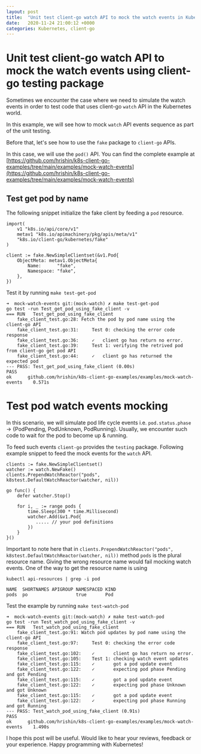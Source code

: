 ```yaml
---
layout: post
title:  "Unit test client-go watch API to mock the watch events in Kubernetes"
date:   2020-11-24 21:00:12 +0000
categories: Kubernetes, client-go
---
```


# Unit test client-go watch API to mock the watch events using client-go testing package

Sometimes we encounter the case where we need to simulate the watch events in 
order to test code that uses client-go `watch` API in the Kubernetes world.

In this example, we will see how to mock `watch` API events sequence as part of the unit testing.

Before that, let's see how to use the `fake` package to `client-go` APIs.

In this case, we will use the `pod()` API. You can find the complete example at [https://github.com/hrishin/k8s-client-go-examples/tree/main/examples/mock-watch-events](https://github.com/hrishin/k8s-client-go-examples/tree/main/examples/mock-watch-events)

## Test get pod by name

The following snippet initialize the fake client by feeding a  `pod` resource.
```
import(
	v1 "k8s.io/api/core/v1"
	metav1 "k8s.io/apimachinery/pkg/apis/meta/v1"
	"k8s.io/client-go/kubernetes/fake"
)

client := fake.NewSimpleClientset(&v1.Pod{
	ObjectMeta: metav1.ObjectMeta{
		Name:      "fake",
		Namespace: "fake",
	},
})
```

Test it by running `make test-get-pod`

```
➜  mock-watch-events git:(mock-watch) ✗ make test-get-pod
go test -run Test_get_pod_using_fake_client -v
=== RUN   Test_get_pod_using_fake_client
    fake_client_test.go:28: Fetch the pod by pod name using the client-go API 
    fake_client_test.go:31: 	Test 0: checking the error code response
    fake_client_test.go:36: 	✓	client go has return no error.
    fake_client_test.go:39: 	Test 1: verifying the retrived pod from client-go get pod API
    fake_client_test.go:44: 	✓	client go has returned the expected pod
--- PASS: Test_get_pod_using_fake_client (0.00s)
PASS
ok  	github.com/hrishin/k8s-client-go-examples/examples/mock-watch-events	0.571s
```

# Test pod watch events mocking

In this scenario, we will simulate pod life cycle events i.e. `pod.status.phase` -> {PodPending,  PodUnknown, PodRunning}.
Usually, we encounter such code to wait for the pod to become up & running.

To feed such events `client-go` provides the `testing` package. Following example snippet to feed the mock events for the `watch` API.

```
clients := fake.NewSimpleClientset()
watcher := watch.NewFake()
clients.PrependWatchReactor("pods", k8stest.DefaultWatchReactor(watcher, nil))

go func() {
	defer watcher.Stop()

	for i, _ := range pods {
		time.Sleep(300 * time.Millisecond)
		watcher.Add(&v1.Pod{
		   ..... // your pod definitions
		})
	}
}()
```

Important to note here that in `clients.PrependWatchReactor("pods", k8stest.DefaultWatchReactor(watcher, nil))` method `pods` is the plural resource name. Giving the wrong resource name would fail mocking watch events. One of the way to get the resource name is using 
```
kubectl api-resources | grep -i pod

NAME  SHORTNAMES APIGROUP NAMESPACED KIND
pods  po  				  true 		 Pod
```

Test the example by running `make test-watch-pod`

```
➜  mock-watch-events git:(mock-watch) ✗ make test-watch-pod
go test -run Test_watch_pod_using_fake_client -v
=== RUN   Test_watch_pod_using_fake_client
    fake_client_test.go:91: Watch pod updates by pod name using the client-go API 
    fake_client_test.go:97:     Test 0: checking the error code response
    fake_client_test.go:102:    ✓       client go has return no error.
    fake_client_test.go:105:    Test 1: checking watch event updates
    fake_client_test.go:115:    ✓       got a pod update event
    fake_client_test.go:122:    ✓       expecting pod phase Pending and got Pending
    fake_client_test.go:115:    ✓       got a pod update event
    fake_client_test.go:122:    ✓       expecting pod phase Unknown and got Unknown
    fake_client_test.go:115:    ✓       got a pod update event
    fake_client_test.go:122:    ✓       expecting pod phase Running and got Running
--- PASS: Test_watch_pod_using_fake_client (0.91s)
PASS
ok      github.com/hrishin/k8s-client-go-examples/examples/mock-watch-events    1.490s
```

I hope this post will be useful. Would like to hear your reviews, feedback or your experience. 
Happy programming with Kubernetes!
